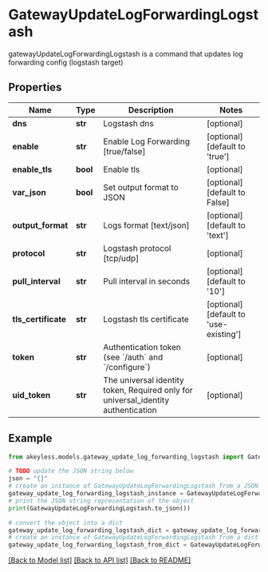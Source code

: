 # GatewayUpdateLogForwardingLogstash

gatewayUpdateLogForwardingLogstash is a command that updates log forwarding config (logstash target)

## Properties

Name | Type | Description | Notes
------------ | ------------- | ------------- | -------------
**dns** | **str** | Logstash dns | [optional] 
**enable** | **str** | Enable Log Forwarding [true/false] | [optional] [default to 'true']
**enable_tls** | **bool** | Enable tls | [optional] 
**var_json** | **bool** | Set output format to JSON | [optional] [default to False]
**output_format** | **str** | Logs format [text/json] | [optional] [default to 'text']
**protocol** | **str** | Logstash protocol [tcp/udp] | [optional] 
**pull_interval** | **str** | Pull interval in seconds | [optional] [default to '10']
**tls_certificate** | **str** | Logstash tls certificate | [optional] [default to 'use-existing']
**token** | **str** | Authentication token (see &#x60;/auth&#x60; and &#x60;/configure&#x60;) | [optional] 
**uid_token** | **str** | The universal identity token, Required only for universal_identity authentication | [optional] 

## Example

```python
from akeyless.models.gateway_update_log_forwarding_logstash import GatewayUpdateLogForwardingLogstash

# TODO update the JSON string below
json = "{}"
# create an instance of GatewayUpdateLogForwardingLogstash from a JSON string
gateway_update_log_forwarding_logstash_instance = GatewayUpdateLogForwardingLogstash.from_json(json)
# print the JSON string representation of the object
print(GatewayUpdateLogForwardingLogstash.to_json())

# convert the object into a dict
gateway_update_log_forwarding_logstash_dict = gateway_update_log_forwarding_logstash_instance.to_dict()
# create an instance of GatewayUpdateLogForwardingLogstash from a dict
gateway_update_log_forwarding_logstash_from_dict = GatewayUpdateLogForwardingLogstash.from_dict(gateway_update_log_forwarding_logstash_dict)
```
[[Back to Model list]](../README.md#documentation-for-models) [[Back to API list]](../README.md#documentation-for-api-endpoints) [[Back to README]](../README.md)


